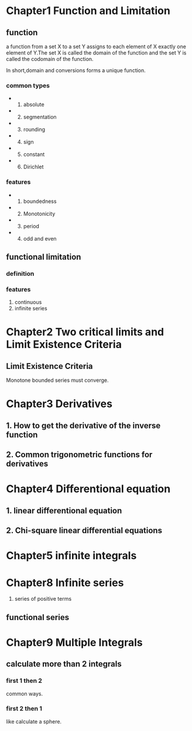 # Chapter1 Function and Limitation
## function
 a function from a set X to a set Y assigns to each element of X exactly one element of Y.The set X is called the domain of the function and the set Y is called the codomain of the function.

In short,domain and conversions forms a unique function.

### common types
- 1. absolute
- 2. segmentation
- 3. rounding
- 4. sign
- 5. constant
- 6. Dirichlet

### features
- 1. boundedness
- 2. Monotonicity
- 3. period
- 4. odd and even

## functional limitation

### definition

### features
1. continuous
2. infinite series


# Chapter2 Two critical limits and Limit Existence Criteria
## Limit Existence Criteria
Monotone bounded series must converge.

# Chapter3 Derivatives
## 1. How to get the derivative of the inverse function
## 2. Common trigonometric functions for derivatives

#  Chapter4 Differentional equation
## 1. linear differentional equation

## 2. Chi-square linear differential equations

# Chapter5 infinite integrals

# Chapter8 Infinite series
1. series of positive terms
## functional series

# Chapter9 Multiple Integrals
## calculate more than 2 integrals
### first 1 then 2
common ways.

### first 2 then 1
like calculate a sphere.

